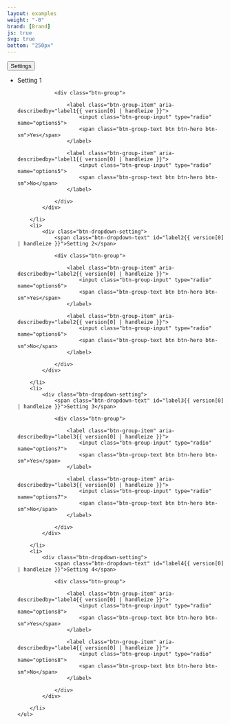 ```yaml
---
layout: examples
weight: "-0"
brand: [Brand]
js: true
svg: true
bottom: "250px"
---
```


<div class="btn-dropdown" aria-haspopup="true">
	<button type="button" class="btn btn-hero js-button-dropdown" aria-label="Settings. Hit enter to open dropdown">
		<span class="btn-dropdown-caret">Settings</span>
	</button>
	<ul class="dropdown-menu dropdown-menu-lg" role="menu" aria-label="Hit the Esc key to close dropdown" tabindex="-1">
		<li>
			<div class="btn-dropdown-setting">
				<span class="btn-dropdown-text" id="label1{{ version[0] | handleize }}">Setting 1</span>

				<div class="btn-group">

					<label class="btn-group-item" aria-describedby="label1{{ version[0] | handleize }}">
						<input class="btn-group-input" type="radio" name="options5">
						<span class="btn-group-text btn btn-hero btn-sm">Yes</span>
					</label>

					<label class="btn-group-item" aria-describedby="label1{{ version[0] | handleize }}">
						<input class="btn-group-input" type="radio" name="options5">
						<span class="btn-group-text btn btn-hero btn-sm">No</span>
					</label>

				</div>
			</div>

		</li>
		<li>
			<div class="btn-dropdown-setting">
				<span class="btn-dropdown-text" id="label2{{ version[0] | handleize }}">Setting 2</span>

				<div class="btn-group">

					<label class="btn-group-item" aria-describedby="label2{{ version[0] | handleize }}">
						<input class="btn-group-input" type="radio" name="options6">
						<span class="btn-group-text btn btn-hero btn-sm">Yes</span>
					</label>

					<label class="btn-group-item" aria-describedby="label2{{ version[0] | handleize }}">
						<input class="btn-group-input" type="radio" name="options6">
						<span class="btn-group-text btn btn-hero btn-sm">No</span>
					</label>

				</div>
			</div>

		</li>
		<li>
			<div class="btn-dropdown-setting">
				<span class="btn-dropdown-text" id="label3{{ version[0] | handleize }}">Setting 3</span>

				<div class="btn-group">

					<label class="btn-group-item" aria-describedby="label3{{ version[0] | handleize }}">
						<input class="btn-group-input" type="radio" name="options7">
						<span class="btn-group-text btn btn-hero btn-sm">Yes</span>
					</label>

					<label class="btn-group-item" aria-describedby="label3{{ version[0] | handleize }}">
						<input class="btn-group-input" type="radio" name="options7">
						<span class="btn-group-text btn btn-hero btn-sm">No</span>
					</label>

				</div>
			</div>

		</li>
		<li>
			<div class="btn-dropdown-setting">
				<span class="btn-dropdown-text" id="label4{{ version[0] | handleize }}">Setting 4</span>

				<div class="btn-group">

					<label class="btn-group-item" aria-describedby="label4{{ version[0] | handleize }}">
						<input class="btn-group-input" type="radio" name="options8">
						<span class="btn-group-text btn btn-hero btn-sm">Yes</span>
					</label>

					<label class="btn-group-item" aria-describedby="label4{{ version[0] | handleize }}">
						<input class="btn-group-input" type="radio" name="options8">
						<span class="btn-group-text btn btn-hero btn-sm">No</span>
					</label>

				</div>
			</div>

		</li>
	</ul>
</div>